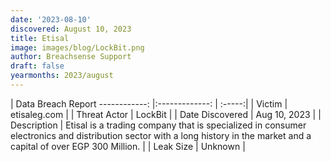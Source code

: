 ```yaml
---
date: '2023-08-10'
discovered: August 10, 2023
title: Etisal
image: images/blog/LockBit.png
author: Breachsense Support
draft: false
yearmonths: 2023/august
---
```



| Data Breach Report
------------:     |:-------------:    | :-----:|
| Victim      | etisaleg.com      | 
| Threat Actor      | LockBit      | 
| Date Discovered      | Aug 10, 2023      | 
| Description      | Etisal is a trading company that is specialized in consumer electronics and distribution sector with a long history in the market and a capital of over EGP 300 Million.      | 
| Leak Size      | Unknown      | 

